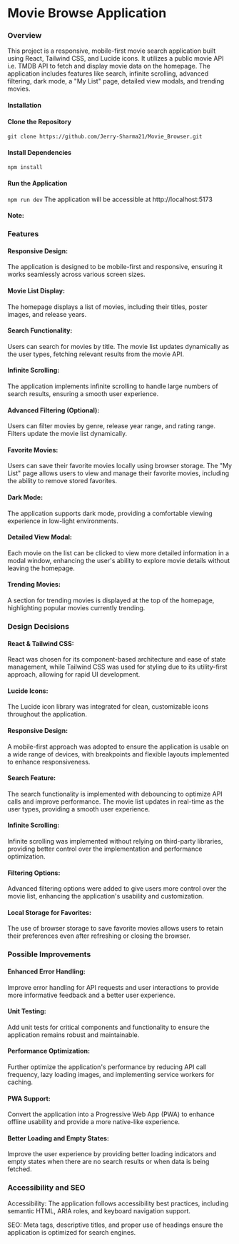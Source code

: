 # Movie Browse Application

### Overview

This project is a responsive, mobile-first movie search application built using React, Tailwind CSS, and Lucide icons. It utilizes a public movie API i.e. TMDB API to fetch and display movie data on the homepage. The application includes features like search, infinite scrolling, advanced filtering, dark mode, a "My List" page, detailed view modals, and trending movies.

#### Installation

#### Clone the Repository

`git clone https://github.com/Jerry-Sharma21/Movie_Browser.git`

#### Install Dependencies

`npm install`

#### Run the Application

`npm run dev`
The application will be accessible at http://localhost:5173

#### Note:

### Features

#### Responsive Design:

The application is designed to be mobile-first and responsive, ensuring it works seamlessly across various screen sizes.

#### Movie List Display:

The homepage displays a list of movies, including their titles, poster images, and release years.

#### Search Functionality:

Users can search for movies by title. The movie list updates dynamically as the user types, fetching relevant results from the movie API.

#### Infinite Scrolling:

The application implements infinite scrolling to handle large numbers of search results, ensuring a smooth user experience.

#### Advanced Filtering (Optional):

Users can filter movies by genre, release year range, and rating range. Filters update the movie list dynamically.

#### Favorite Movies:

Users can save their favorite movies locally using browser storage. The "My List" page allows users to view and manage their favorite movies, including the ability to remove stored favorites.

#### Dark Mode:

The application supports dark mode, providing a comfortable viewing experience in low-light environments.

#### Detailed View Modal:

Each movie on the list can be clicked to view more detailed information in a modal window, enhancing the user's ability to explore movie details without leaving the homepage.

#### Trending Movies:

A section for trending movies is displayed at the top of the homepage, highlighting popular movies currently trending.

### Design Decisions

#### React & Tailwind CSS:

React was chosen for its component-based architecture and ease of state management, while Tailwind CSS was used for styling due to its utility-first approach, allowing for rapid UI development.

#### Lucide Icons:

The Lucide icon library was integrated for clean, customizable icons throughout the application.

#### Responsive Design:

A mobile-first approach was adopted to ensure the application is usable on a wide range of devices, with breakpoints and flexible layouts implemented to enhance responsiveness.

#### Search Feature:

The search functionality is implemented with debouncing to optimize API calls and improve performance. The movie list updates in real-time as the user types, providing a smooth user experience.

#### Infinite Scrolling:

Infinite scrolling was implemented without relying on third-party libraries, providing better control over the implementation and performance optimization.

#### Filtering Options:

Advanced filtering options were added to give users more control over the movie list, enhancing the application's usability and customization.

#### Local Storage for Favorites:

The use of browser storage to save favorite movies allows users to retain their preferences even after refreshing or closing the browser.

### Possible Improvements

#### Enhanced Error Handling:

Improve error handling for API requests and user interactions to provide more informative feedback and a better user experience.

#### Unit Testing:

Add unit tests for critical components and functionality to ensure the application remains robust and maintainable.

#### Performance Optimization:

Further optimize the application's performance by reducing API call frequency, lazy loading images, and implementing service workers for caching.

#### PWA Support:

Convert the application into a Progressive Web App (PWA) to enhance offline usability and provide a more native-like experience.

#### Better Loading and Empty States:

Improve the user experience by providing better loading indicators and empty states when there are no search results or when data is being fetched.

### Accessibility and SEO

Accessibility: The application follows accessibility best practices, including semantic HTML, ARIA roles, and keyboard navigation support.

SEO: Meta tags, descriptive titles, and proper use of headings ensure the application is optimized for search engines.
